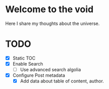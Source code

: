# Welcome to the void
Here I share my thoughts about the universe.

# TODO

- [X] Static TOC
- [X] Enable Search
    - [ ] Use advanced search algolia
- [X] Configure Post metadata
    - [X] Add data about table of content, author.
